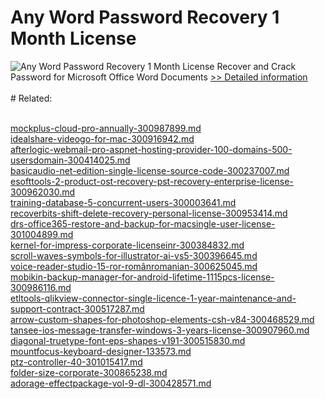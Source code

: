 # Any Word Password Recovery 1 Month License
![Any Word Password Recovery 1 Month License](https://mycommerce.akamaized.net/api/pimages/P300996000/BIG/300996000.PNG)
Recover and Crack Password for Microsoft Office Word Documents
[>> Detailed information](https://secure.shareit.com/shareit/product.html?productid=300996000&affiliateid=200057808)<br/><br/># Related:

<br />[mockplus-cloud-pro-annually-300987899.md](https://github.com/downloadplanet/downloadplanet/blob/main/mockplus-cloud-pro-annually-300987899.md)<br />[idealshare-videogo-for-mac-300916942.md](https://github.com/downloadplanet/downloadplanet/blob/main/idealshare-videogo-for-mac-300916942.md)<br />[afterlogic-webmail-pro-aspnet-hosting-provider-100-domains-500-usersdomain-300414025.md](https://github.com/downloadplanet/downloadplanet/blob/main/afterlogic-webmail-pro-aspnet-hosting-provider-100-domains-500-usersdomain-300414025.md)<br />[basicaudio-net-edition-single-license-source-code-300237007.md](https://github.com/downloadplanet/downloadplanet/blob/main/basicaudio-net-edition-single-license-source-code-300237007.md)<br />[esofttools-2-product-ost-recovery-pst-recovery-enterprise-license-300962030.md](https://github.com/downloadplanet/downloadplanet/blob/main/esofttools-2-product-ost-recovery-pst-recovery-enterprise-license-300962030.md)<br />[training-database-5-concurrent-users-300003641.md](https://github.com/downloadplanet/downloadplanet/blob/main/training-database-5-concurrent-users-300003641.md)<br />[recoverbits-shift-delete-recovery-personal-license-300953414.md](https://github.com/downloadplanet/downloadplanet/blob/main/recoverbits-shift-delete-recovery-personal-license-300953414.md)<br />[drs-office365-restore-and-backup-for-macsingle-user-license-301004899.md](https://github.com/downloadplanet/downloadplanet/blob/main/drs-office365-restore-and-backup-for-macsingle-user-license-301004899.md)<br />[kernel-for-impress-corporate-licenseinr-300384832.md](https://github.com/downloadplanet/downloadplanet/blob/main/kernel-for-impress-corporate-licenseinr-300384832.md)<br />[scroll-waves-symbols-for-illustrator-ai-vs5-300396645.md](https://github.com/downloadplanet/downloadplanet/blob/main/scroll-waves-symbols-for-illustrator-ai-vs5-300396645.md)<br />[voice-reader-studio-15-ror-românromanian-300625045.md](https://github.com/downloadplanet/downloadplanet/blob/main/voice-reader-studio-15-ror-românromanian-300625045.md)<br />[mobikin-backup-manager-for-android-lifetime-1115pcs-license-300986116.md](https://github.com/downloadplanet/downloadplanet/blob/main/mobikin-backup-manager-for-android-lifetime-1115pcs-license-300986116.md)<br />[etltools-qlikview-connector-single-licence-1-year-maintenance-and-support-contract-300517287.md](https://github.com/downloadplanet/downloadplanet/blob/main/etltools-qlikview-connector-single-licence-1-year-maintenance-and-support-contract-300517287.md)<br />[arrow-custom-shapes-for-photoshop-elements-csh-v84-300468529.md](https://github.com/downloadplanet/downloadplanet/blob/main/arrow-custom-shapes-for-photoshop-elements-csh-v84-300468529.md)<br />[tansee-ios-message-transfer-windows-3-years-license-300907960.md](https://github.com/downloadplanet/downloadplanet/blob/main/tansee-ios-message-transfer-windows-3-years-license-300907960.md)<br />[diagonal-truetype-font-eps-shapes-v191-300515830.md](https://github.com/downloadplanet/downloadplanet/blob/main/diagonal-truetype-font-eps-shapes-v191-300515830.md)<br />[mountfocus-keyboard-designer-133573.md](https://github.com/downloadplanet/downloadplanet/blob/main/mountfocus-keyboard-designer-133573.md)<br />[ptz-controller-40-301015417.md](https://github.com/downloadplanet/downloadplanet/blob/main/ptz-controller-40-301015417.md)<br />[folder-size-corporate-300865238.md](https://github.com/downloadplanet/downloadplanet/blob/main/folder-size-corporate-300865238.md)<br />[adorage-effectpackage-vol-9-dl-300428571.md](https://github.com/downloadplanet/downloadplanet/blob/main/adorage-effectpackage-vol-9-dl-300428571.md)